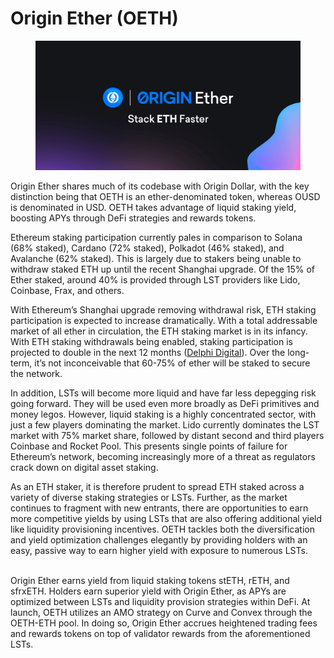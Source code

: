 # Origin Ether (OETH)

<figure><img src=".gitbook/assets/oeth.jpeg" alt=""><figcaption></figcaption></figure>

Origin Ether shares much of its codebase with Origin Dollar, with the key distinction being that OETH is an ether-denominated token, whereas OUSD is denominated in USD. OETH takes advantage of liquid staking yield, boosting APYs through DeFi strategies and rewards tokens.&#x20;

Ethereum staking participation currently pales in comparison to Solana (68% staked), Cardano (72% staked), Polkadot (46% staked), and Avalanche (62% staked). This is largely due to stakers being unable to withdraw staked ETH up until the recent Shanghai upgrade. Of the 15% of Ether staked, around 40% is provided through LST providers like Lido, Coinbase, Frax, and others.

With Ethereum’s Shanghai upgrade removing withdrawal risk, ETH staking participation is expected to increase dramatically. With a total addressable market of all ether in circulation, the ETH staking market is in its infancy. With ETH staking withdrawals being enabled, staking participation is projected to double in the next 12 months ([Delphi Digital](https://members.delphidigital.io/reports/the-future-of-eth-liquid-staking#the-future-of-eths-liquid-staking-protocols)). Over the long-term, it’s not inconceivable that 60-75% of ether will be staked to secure the network.

In addition, LSTs will become more liquid and have far less depegging risk going forward. They will be used even more broadly as DeFi primitives and money legos. However, liquid staking is a highly concentrated sector, with just a few players dominating the market. Lido currently dominates the LST market with 75% market share, followed by distant second and third players Coinbase and Rocket Pool. This presents single points of failure for Ethereum’s network, becoming increasingly more of a threat as regulators crack down on digital asset staking.

As an ETH staker, it is therefore prudent to spread ETH staked across a variety of diverse staking strategies or LSTs. Further, as the market continues to fragment with new entrants, there are opportunities to earn more competitive yields by using LSTs that are also offering additional yield like liquidity provisioning incentives. OETH tackles both the diversification and yield optimization challenges elegantly by providing holders with an easy, passive way to earn higher yield with exposure to numerous LSTs.&#x20;

\
Origin Ether earns yield from liquid staking tokens stETH, rETH, and sfrxETH. Holders earn superior yield with Origin Ether, as APYs are optimized between LSTs and liquidity provision strategies within DeFi. At launch, OETH utilizes an AMO strategy on Curve and Convex through the OETH-ETH pool. In doing so, Origin Ether accrues heightened trading fees and rewards tokens on top of validator rewards from the aforementioned LSTs.&#x20;
